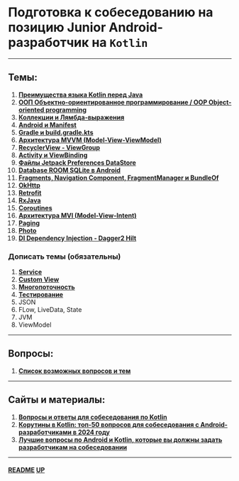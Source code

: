 # Подготовка к собеседованию на позицию **Junior Android-разработчик** на **`Kotlin`**
<a name="up"></a>

---

## Темы:

1. [**Преимущества языка Kotlin перед Java**](KotlinBetterJava/README.md)
2. [**ООП Объектно-ориентированное программирование / OOP Object-oriented programming**](OOP/README.md)
3. [**Коллекции и Лямбда-выражения**](CollectionsAndLambdas/README.md)
4. [**Android и Manifest**](Android/README.md)
5. [**Gradle и build.gradle.kts**](Gradle/README.md)
6. [**Архитектура MVVM (Model-View-ViewModel)**](MVVM/README.md)
7. [**RecyclerView - ViewGroup**](RecyclerView/README.md)
8. [**Activity и ViewBinding**](Activity/README.md)
9. [**Файлы Jetpack Preferences DataStore**](LocalFiles/README.md)
10. [**Database ROOM SQLite в Android**](RoomSQLiteDB/README.md)
11. [**Fragments, Navigation Component, FragmentManager и BundleOf**](Fragments/README.md)
12. [**OkHttp**](OkHttp/README.md)
13. [**Retrofit**](Retrofit/README.md)
14. [**RxJava**](RxJava/README.md)
15. [**Coroutines**](Coroutines/README.md)
16. [**Архитектура MVI (Model-View-Intent)**](MVI/README.md)
17. [**Paging**](Paging/README.md)
18. [**Photo**](Photo/README.md)
19. [**DI Dependency Injection - Dagger2 Hilt**](DI/README.md)

### Дописать темы (обязательны)

1. [**Service**](Service/README.md)
2. [**Custom View**](CustomView/README.md)
3. [**Многопоточность**](Multithreading/README.md)
4. [**Тестирование**](Testing/README.md)
5. JSON
6. FLow, LiveData, State
7. JVM
8. ViewModel

---

## Вопросы:

1. [**Список возможных вопросов и тем**](Questions/README.md)

---

## Сайты и материалы:

1. [**Вопросы и ответы для собеседования по Kotlin**](https://habr.com/ru/articles/721084/)
2. [**Корутины в Kotlin: топ-50 вопросов для собеседования с Android-разработчиками в 2024 году**](https://nuancesprog.ru/p/21091/)
3. [**Лучшие вопросы по Android и Kotlin, которые вы должны задать разработчикам на собеседовании**](https://itanddigital.ru/androiddevquestion)

---

#### [README](README.md) [UP](#up)
